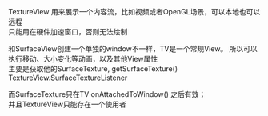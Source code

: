 TextureView 用来展示一个内容流，比如视频或者OpenGL场景，可以本地也可以远程  
只能用在硬件加速窗口，否则无法绘制  

和SurfaceView创建一个单独的window不一样，TV是一个常规View。 所以可以执行移动、大小变化等动画，以及其他View属性  
主要是获取他的SurfaceTexture,  getSurfaceTexture() TextureView.SurfaceTextureListener  

而SurfaceTexture只在TV onAttachedToWindow() 之后有效；  
并且TextureView只能存在一个使用者  
